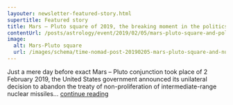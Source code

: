 ```yaml
---
layouter: newsletter-featured-story.html
supertitle: Featured story
title: Mars – Pluto square of 2019, the breaking moment in the politics of nuclear warfare
contentUrl: /posts/astrology/event/2019/02/05/mars-pluto-square-and-politics-of-nuclear-warfare.html
image:
  alt: Mars-Pluto square
  url: /images/schema/time-nomad-post-20190205-mars-pluto-square-and-nuclear-warfare-1x1.jpg
---
```


Just a mere day before exact Mars – Pluto conjunction took place of 2 February 2019, the United States government announced its unilateral decision to abandon the treaty of non-proliferation of intermediate-range nuclear missiles… [continue reading]($contentUrl)